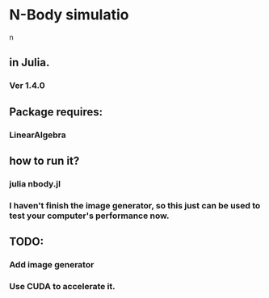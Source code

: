 # N-Body simulatio
n
## in Julia.
### Ver 1.4.0
## Package requires:
### LinearAlgebra

## how to run it?
### julia nbody.jl
### I haven't finish the image generator, so this just can be used to test your computer's performance now.

## TODO:
### Add image generator
### Use CUDA to accelerate it.